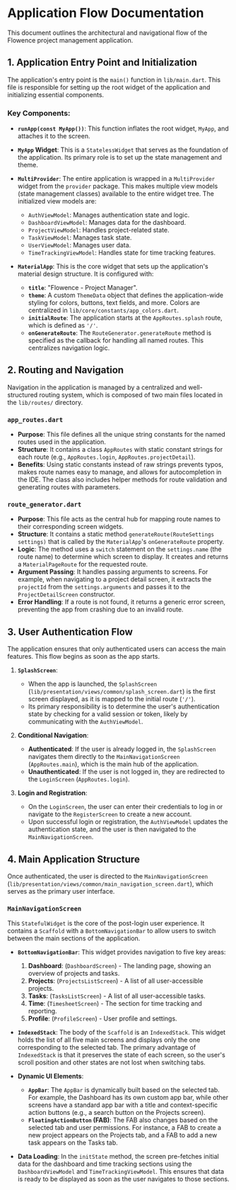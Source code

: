 # Application Flow Documentation

This document outlines the architectural and navigational flow of the Flowence project management application.

## 1. Application Entry Point and Initialization

The application's entry point is the `main()` function in `lib/main.dart`. This file is responsible for setting up the root widget of the application and initializing essential components.

### Key Components:

-   **`runApp(const MyApp())`**: This function inflates the root widget, `MyApp`, and attaches it to the screen.

-   **`MyApp` Widget**: This is a `StatelessWidget` that serves as the foundation of the application. Its primary role is to set up the state management and theme.

-   **`MultiProvider`**: The entire application is wrapped in a `MultiProvider` widget from the `provider` package. This makes multiple view models (state management classes) available to the entire widget tree. The initialized view models are:
    -   `AuthViewModel`: Manages authentication state and logic.
    -   `DashboardViewModel`: Manages data for the dashboard.
    -   `ProjectViewModel`: Handles project-related state.
    -   `TaskViewModel`: Manages task state.
    -   `UserViewModel`: Manages user data.
    -   `TimeTrackingViewModel`: Handles state for time tracking features.

-   **`MaterialApp`**: This is the core widget that sets up the application's material design structure. It is configured with:
    -   **`title`**: "Flowence - Project Manager".
    -   **`theme`**: A custom `ThemeData` object that defines the application-wide styling for colors, buttons, text fields, and more. Colors are centralized in `lib/core/constants/app_colors.dart`.
    -   **`initialRoute`**: The application starts at the `AppRoutes.splash` route, which is defined as `'/'`.
    -   **`onGenerateRoute`**: The `RouteGenerator.generateRoute` method is specified as the callback for handling all named routes. This centralizes navigation logic.

## 2. Routing and Navigation

Navigation in the application is managed by a centralized and well-structured routing system, which is composed of two main files located in the `lib/routes/` directory.

### `app_routes.dart`

-   **Purpose**: This file defines all the unique string constants for the named routes used in the application.
-   **Structure**: It contains a class `AppRoutes` with static constant strings for each route (e.g., `AppRoutes.login`, `AppRoutes.projectDetail`).
-   **Benefits**: Using static constants instead of raw strings prevents typos, makes route names easy to manage, and allows for autocompletion in the IDE. The class also includes helper methods for route validation and generating routes with parameters.

### `route_generator.dart`

-   **Purpose**: This file acts as the central hub for mapping route names to their corresponding screen widgets.
-   **Structure**: It contains a static method `generateRoute(RouteSettings settings)` that is called by the `MaterialApp`'s `onGenerateRoute` property.
-   **Logic**: The method uses a `switch` statement on the `settings.name` (the route name) to determine which screen to display. It creates and returns a `MaterialPageRoute` for the requested route.
-   **Argument Passing**: It handles passing arguments to screens. For example, when navigating to a project detail screen, it extracts the `projectId` from the `settings.arguments` and passes it to the `ProjectDetailScreen` constructor.
-   **Error Handling**: If a route is not found, it returns a generic error screen, preventing the app from crashing due to an invalid route.

## 3. User Authentication Flow

The application ensures that only authenticated users can access the main features. This flow begins as soon as the app starts.

1.  **`SplashScreen`**:
    -   When the app is launched, the `SplashScreen` (`lib/presentation/views/common/splash_screen.dart`) is the first screen displayed, as it is mapped to the initial route (`'/'`).
    -   Its primary responsibility is to determine the user's authentication state by checking for a valid session or token, likely by communicating with the `AuthViewModel`.

2.  **Conditional Navigation**:
    -   **Authenticated**: If the user is already logged in, the `SplashScreen` navigates them directly to the `MainNavigationScreen` (`AppRoutes.main`), which is the main hub of the application.
    -   **Unauthenticated**: If the user is not logged in, they are redirected to the `LoginScreen` (`AppRoutes.login`).

3.  **Login and Registration**:
    -   On the `LoginScreen`, the user can enter their credentials to log in or navigate to the `RegisterScreen` to create a new account.
    -   Upon successful login or registration, the `AuthViewModel` updates the authentication state, and the user is then navigated to the `MainNavigationScreen`.

## 4. Main Application Structure

Once authenticated, the user is directed to the `MainNavigationScreen` (`lib/presentation/views/common/main_navigation_screen.dart`), which serves as the primary user interface.

### `MainNavigationScreen`

This `StatefulWidget` is the core of the post-login user experience. It contains a `Scaffold` with a `BottomNavigationBar` to allow users to switch between the main sections of the application.

-   **`BottomNavigationBar`**: This widget provides navigation to five key areas:
    1.  **Dashboard**: (`DashboardScreen`) - The landing page, showing an overview of projects and tasks.
    2.  **Projects**: (`ProjectsListScreen`) - A list of all user-accessible projects.
    3.  **Tasks**: (`TasksListScreen`) - A list of all user-accessible tasks.
    4.  **Time**: (`TimesheetScreen`) - The section for time tracking and reporting.
    5.  **Profile**: (`ProfileScreen`) - User profile and settings.

-   **`IndexedStack`**: The body of the `Scaffold` is an `IndexedStack`. This widget holds the list of all five main screens and displays only the one corresponding to the selected tab. The primary advantage of `IndexedStack` is that it preserves the state of each screen, so the user's scroll position and other states are not lost when switching tabs.

-   **Dynamic UI Elements**:
    -   **`AppBar`**: The `AppBar` is dynamically built based on the selected tab. For example, the Dashboard has its own custom app bar, while other screens have a standard app bar with a title and context-specific action buttons (e.g., a search button on the Projects screen).
    -   **`FloatingActionButton` (FAB)**: The FAB also changes based on the selected tab and user permissions. For instance, a FAB to create a new project appears on the Projects tab, and a FAB to add a new task appears on the Tasks tab.

-   **Data Loading**: In the `initState` method, the screen pre-fetches initial data for the dashboard and time tracking sections using the `DashboardViewModel` and `TimeTrackingViewModel`. This ensures that data is ready to be displayed as soon as the user navigates to those sections.
